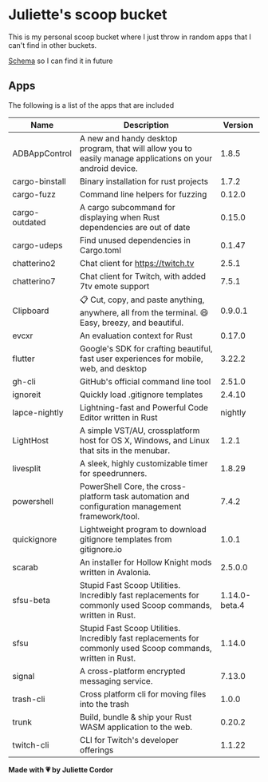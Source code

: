 # Juliette's scoop bucket

This is my personal scoop bucket where I just throw in random apps that I can't find in other buckets.

[Schema](https://raw.githubusercontent.com/ScoopInstaller/Scoop/master/schema.json) so I can find it in future

## Apps

The following is a list of the apps that are included

| Name       | Description       | Version       |
| ---------- | ----------------- | ------------- |
|ADBAppControl|A new and handy desktop program, that will allow you to easily manage applications on your android device.|1.8.5|
|cargo-binstall|Binary installation for rust projects|1.7.2|
|cargo-fuzz|Command line helpers for fuzzing|0.12.0|
|cargo-outdated|A cargo subcommand for displaying when Rust dependencies are out of date|0.15.0|
|cargo-udeps|Find unused dependencies in Cargo.toml|0.1.47|
|chatterino2|Chat client for https://twitch.tv |2.5.1|
|chatterino7|Chat client for Twitch, with added 7tv emote support|7.5.1|
|Clipboard|📋 Cut, copy, and paste anything, anywhere, all from the terminal. 😄 Easy, breezy, and beautiful.|0.9.0.1|
|evcxr|An evaluation context for Rust|0.17.0|
|flutter|Google's SDK for crafting beautiful, fast user experiences for mobile, web, and desktop|3.22.2|
|gh-cli|GitHub's official command line tool|2.51.0|
|ignoreit|Quickly load .gitignore templates|2.4.10|
|lapce-nightly|Lightning-fast and Powerful Code Editor written in Rust|nightly|
|LightHost|A simple VST/AU, crossplatform host for OS X, Windows, and Linux that sits in the menubar.|1.2.1|
|livesplit|A sleek, highly customizable timer for speedrunners.|1.8.29|
|powershell|PowerShell Core, the cross-platform task automation and configuration management framework/tool.|7.4.2|
|quickignore|Lightweight program to download gitignore templates from gitignore.io|1.0.1|
|scarab|An installer for Hollow Knight mods written in Avalonia.|2.5.0.0|
|sfsu-beta|Stupid Fast Scoop Utilities. Incredibly fast replacements for commonly used Scoop commands, written in Rust.|1.14.0-beta.4|
|sfsu|Stupid Fast Scoop Utilities. Incredibly fast replacements for commonly used Scoop commands, written in Rust.|1.14.0|
|signal|A cross-platform encrypted messaging service.|7.13.0|
|trash-cli|Cross platform cli for moving files into the trash|1.0.0|
|trunk|Build, bundle & ship your Rust WASM application to the web. |0.20.2|
|twitch-cli|CLI for Twitch's developer offerings|1.1.22|


**Made with 💗 by Juliette Cordor**
